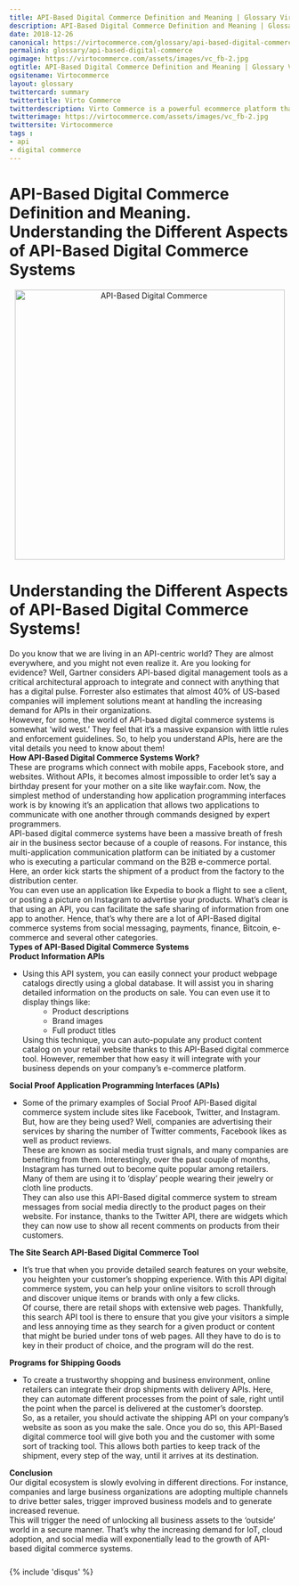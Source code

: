 ```yaml
---
title: API-Based Digital Commerce Definition and Meaning | Glossary VirtoCommerce
description: API-Based Digital Commerce Definition and Meaning | Glossary VirtoCommerce
date: 2018-12-26
canonical: https://virtocommerce.com/glossary/api-based-digital-commerce
permalink: glossary/api-based-digital-commerce
ogimage: https://virtocommerce.com/assets/images/vc_fb-2.jpg
ogtitle: API-Based Digital Commerce Definition and Meaning | Glossary VirtoCommerce
ogsitename: Virtocommerce
layout: glossary
twittercard: summary
twittertitle: Virto Commerce
twitterdescription: Virto Commerce is a powerful ecommerce platform that includes everything you need to create an online store and sell online. Try it free with Free Community License
twitterimage: https://virtocommerce.com/assets/images/vc_fb-2.jpg
twittersite: Virtocommerce
tags :
- api
- digital commerce
---
```

<div class="glosary" itemscope itemtype="http://schema.org/Article">
    <meta itemprop="author" content="Virtocommerce">
    <meta itemprop="datePublished" content="2018-12-26">
    <div itemprop="articleBody">
        <div class="responsive">
            <div itemprop="mainEntityOfPage">
                <h1 itemprop="headline" class="glosary-t">API-Based Digital Commerce Definition and Meaning. Understanding the Different Aspects of API-Based Digital Commerce Systems</h1>
            </div>
            <div class="glossary-article">
                <div style="text-align:center">
                    <img src="/assets/images/api-based-digital-commerce-systems.jpg" title="API-Based Digital Commerce" height="485" />
                </div>
                <h1>Understanding the Different Aspects of API-Based Digital Commerce Systems!</h1>
                <div class="text">
                    Do you know that we are living in an API-centric world? They are almost everywhere, and you might not even realize it. Are you looking for evidence? Well, Gartner considers API-based digital management tools as a critical architectural approach to integrate and connect with anything that has a digital pulse. Forrester also estimates that almost 40% of US-based companies will implement solutions meant at handling the increasing demand for APIs in their organizations.
                </div>
                <div class="text">
                    However, for some, the world of API-based digital commerce systems is somewhat ‘wild west.’ They feel that it’s a massive expansion with little rules and enforcement guidelines. So, to help you understand APIs, here are the vital details you need to know about them!
                </div>
                <div>
                    <strong>How API-Based Digital Commerce Systems Work?</strong>
                </div>
                <div class="text">
                    These are programs which connect with mobile apps, Facebook store, and websites. Without APIs, it becomes almost impossible to order let’s say a birthday present for your mother on a site like wayfair.com. Now, the simplest method of understanding how application programming interfaces work is by knowing it’s an application that allows two applications to communicate with one another through commands designed by expert programmers.
                </div>
                <div class="text">
                    API-based digital commerce systems have been a massive breath of fresh air in the business sector because of a couple of reasons. For instance, this multi-application communication platform can be initiated by a customer who is executing a particular command on the B2B e-commerce portal. Here, an order kick starts the shipment of a product from the factory to the distribution center.
                </div>
                <div class="text">
                    You can even use an application like Expedia to book a flight to see a client, or posting a picture on Instagram to advertise your products. What’s clear is that using an API, you can facilitate the safe sharing of information from one app to another. Hence, that’s why there are a lot of API-Based digital commerce systems from social messaging, payments, finance, Bitcoin, e-commerce and several other categories.
                </div>
                <div>
                    <strong>Types of API-Based Digital Commerce Systems</strong>
                </div>
                <div>
                    <strong>Product Information APIs</strong>
                </div>
                <ul class="text">
                    <li>
                        <div class="text">
                            Using this API system, you can easily connect your product webpage catalogs directly using a global database. It will assist you in sharing detailed information on the products on sale. You can even use it to display things like:
                        </div>
                        <ul style="margin-left: 30px">
                            <li>Product descriptions</li>
                            <li>Brand images</li>
                            <li>Full product titles</li>
                        </ul>
                        <div class="text">
                            Using this technique, you can auto-populate any product content catalog on your retail website thanks to this API-Based digital commerce tool. However, remember that how easy it will integrate with your business depends on your company’s e-commerce platform.
                        </div>
                    </li>
                </ul>
                <div>
                    <strong>Social Proof Application Programming Interfaces (APIs)</strong>
                </div>
                <ul class="text">
                    <li>
                        <div class="text">
                            Some of the primary examples of Social Proof API-Based digital commerce system include sites like Facebook, Twitter, and Instagram. But, how are they being used? Well, companies are advertising their services by sharing the number of Twitter comments, Facebook likes as well as product reviews.
                        </div>
                        <div class="text">
                            These are known as social media trust signals, and many companies are benefiting from them. Interestingly, over the past couple of months, Instagram has turned out to become quite popular among retailers. Many of them are using it to ‘display’ people wearing their jewelry or cloth line products.
                        </div>
                        <div class="text">
                            They can also use this API-Based digital commerce system to stream messages from social media directly to the product pages on their website. For instance, thanks to the Twitter API, there are widgets which they can now use to show all recent comments on products from their customers.
                        </div>
                    </li>
                </ul>
                <div>
                    <strong>The Site Search API-Based Digital Commerce Tool</strong>
                </div>
                <ul class="text">
                    <li>
                        <div class="text">
                            It’s true that when you provide detailed search features on your website, you heighten your customer’s shopping experience. With this API digital commerce system, you can help your online visitors to scroll through and discover unique items or brands with only a few clicks.
                        </div>
                        <div class="text">
                            Of course, there are retail shops with extensive web pages. Thankfully, this search API tool is there to ensure that you give your visitors a simple and less annoying time as they search for a given product or content that might be buried under tons of web pages. All they have to do is to key in their product of choice, and the program will do the rest.
                        </div>
                    </li>
                </ul>
                <div>
                    <strong>Programs for Shipping Goods</strong>
                </div>
                <ul class="text">
                    <li>
                        <div class="text">
                            To create a trustworthy shopping and business environment, online retailers can integrate their drop shipments with delivery APIs. Here, they can automate different processes from the point of sale, right until the point when the parcel is delivered at the customer’s doorstep.
                        </div>
                        <div class="text">
                            So, as a retailer, you should activate the shipping API on your company’s website as soon as you make the sale. Once you do so, this API-Based digital commerce tool will give both you and the customer with some sort of tracking tool. This allows both parties to keep track of the shipment, every step of the way, until it arrives at its destination.
                        </div>
                    </li>
                </ul>
                <div>
                    <strong>Conclusion</strong>
                </div>
                <div class="text">
                    Our digital ecosystem is slowly evolving in different directions. For instance, companies and large business organizations are adopting multiple channels to drive better sales, trigger improved business models and to generate increased revenue.
                </div>
                <div class="text" style="margin-bottom:25px">
                    This will trigger the need of unlocking all business assets to the ‘outside’ world in a secure manner. That’s why the increasing demand for IoT, cloud adoption, and social media will exponentially lead to the growth of API-based digital commerce systems.
                </div>
                {% include 'disqus' %}
            </div>
        </div>
    </div>
</div>